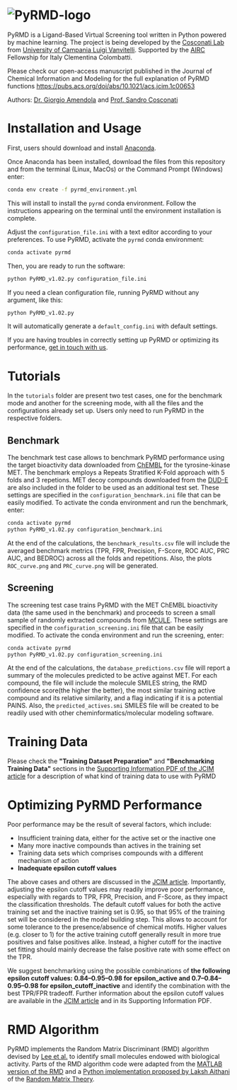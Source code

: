 # ![PyRMD-logo](https://user-images.githubusercontent.com/81375211/112626913-2c238880-8e31-11eb-8726-bfefcb5ebfa0.png)
PyRMD is a Ligand-Based Virtual Screening tool written in Python powered by machine learning. The project is being developed by the [Cosconati Lab](https://sites.google.com/site/thecosconatilab/home) from [University of Campania Luigi Vanvitelli](https://international.unicampania.it/index.php/en/). 
Supported by the [AIRC](https://www.airc.it/) Fellowship for Italy Clementina Colombatti.

Please check our open-access manuscript published in the Journal of Chemical Information and Modeling for the full explanation of PyRMD functions
https://pubs.acs.org/doi/abs/10.1021/acs.jcim.1c00653

Authors: [Dr. Giorgio Amendola](mailto:giorgio.amendola@unicampania.it) and [Prof. Sandro Cosconati](mailto:sandro.cosconati@unicampania.it)

# Installation and Usage
First, users should download and install [Anaconda](https://www.anaconda.com/products/individual).

Once Anaconda has been installed, download the files from this repository and from the terminal (Linux, MacOs) or the Command Prompt (Windows) enter: 
```bash
conda env create -f pyrmd_environment.yml
```
This will install to install the `pyrmd` conda environment. Follow the instructions appearing on the terminal until the environment installation is complete.

Adjust the `configuration_file.ini` with a text editor according to your preferences. To use PyRMD, activate the `pyrmd` conda environment:
```bash
conda activate pyrmd
```
Then, you are ready to run the software:
```bash
python PyRMD_v1.02.py configuration_file.ini
```

If you need a clean configuration file, running PyRMD without any argument, like this:
```bash
python PyRMD_v1.02.py 
```
It will automatically generate a `default_config.ini` with default settings.

If you are having troubles in correctly setting up PyRMD or optimizing its performance, [get in touch with us](mailto:giorgio.amendola@unicampania.it).
# Tutorials
In the `tutorials` folder are present two test cases, one for the benchmark mode and another for the screening mode, with all the files and the configurations already set up. Users only need to run PyRMD in the respective folders. 
## Benchmark
The benchmark test case allows to benchmark PyRMD performance using the target bioactivity data downloaded from [ChEMBL](https://www.ebi.ac.uk/chembl/target_report_card/CHEMBL3717/) for the tyrosine-kinase MET. The benchmark employs a Repeats Stratified K-Fold approach with 5 folds and 3 repetions. MET decoy compounds downloaded from the [DUD-E](http://dude.docking.org/) are also included in the folder to be used as an additional test set. These settings are specified in the `configuration_benchmark.ini` file that can be easily modified.
To activate the conda environment and run the benchmark, enter:
```bash
conda activate pyrmd
python PyRMD_v1.02.py configuration_benchmark.ini
```
At the end of the calculations, the `benchmark_results.csv` file will include the averaged benchmark metrics (TPR, FPR, Precision, F-Score, ROC AUC, PRC AUC, and BEDROC) across all the folds and repetitions. Also, the plots `ROC_curve.png` and `PRC_curve.png` will be generated.
## Screening
The screening test case trains PyRMD with the MET ChEMBL bioactivity data (the same used in the benchmark) and proceeds to screen a small sample of randomly extracted compounds from [MCULE](https://mcule.com/). These settings are specified in the `configuration_screening.ini` file that can be easily modified. 
To activate the conda environment and run the screening, enter:
```bash
conda activate pyrmd
python PyRMD_v1.02.py configuration_screening.ini
```
At the end of the calculations, the `database_predictions.csv` file will report a summary of the molecules predicted to be active against MET. For each compound, the file will include the molecule SMILES string, the RMD confidence score(the higher the better), the most similar training active compound and its relative similarity, and a flag indicating if it is a potential PAINS. Also, the `predicted_actives.smi` SMILES file will be created to be readily used with other cheminformatics/molecular modeling software.

# Training Data
Please check the **"Training Dataset Preparation"** and **"Benchmarking  Training  Data"** sections in the [Supporting Information PDF of the JCIM article](https://pubs.acs.org/doi/abs/10.1021/acs.jcim.1c00653) for a description of what kind of training data to use with PyRMD

# Optimizing PyRMD Performance
Poor performance may be the result of several factors, which include:
 - Insufficient training data, either for the active set or the inactive one
 - Many more inactive compounds than actives in the training set
 - Training data sets which comprises compounds with a different mechanism of action
 - **Inadequate epsilon cutoff values**

The above cases and others are discussed in the [JCIM article](https://pubs.acs.org/doi/abs/10.1021/acs.jcim.1c00653). Importantly, adjusting the epsilon cutoff values may readily improve poor performance, especially with regards to TPR, FPR, Precision, and F-Score, as they impact the classification thresholds. The default cutoff values for both the active training set and the inactive training set is 0.95, so that 95% of the training set will be considered in the model building step. This allows to account for some tolerance to the presence/absence of chemical motifs. Higher values (e.g. closer to 1) for the active training cutoff generally result in more true positives and false positives alike. Instead, a higher cutoff for the inactive set fitting should mainly decrease the false positive rate with some effect on the TPR. 

We suggest benchmarking using the possible combinations of **the following epsilon cutoff values: 0.84–0.95–0.98 for epsilon_active and 0.7–0.84–0.95–0.98 for epsilon_cutoff_inactive** and identify the combination with the best TPR/FPR tradeoff. Further information about the epsilon cutoff values are available in the [JCIM article](https://pubs.acs.org/doi/abs/10.1021/acs.jcim.1c00653) and in its Supporting Information PDF. 

# RMD Algorithm
PyRMD implements the Random Matrix Discriminant (RMD) algorithm devised by [Lee et al.](https://www.pnas.org/content/116/9/3373) to identify small molecules endowed with biological activity. Parts of the RMD algorithm code were adapted from the [MATLAB version of the RMD](https://github.com/alphaleegroup/RandomMatrixDiscriminant) and a [Python implementation proposed by Laksh Aithani](https://towardsdatascience.com/random-matrix-theory-the-best-classifier-for-prediction-of-drug-binding-f82613fb48ed) of the [Random Matrix Theory](https://www.pnas.org/content/113/48/13564).

